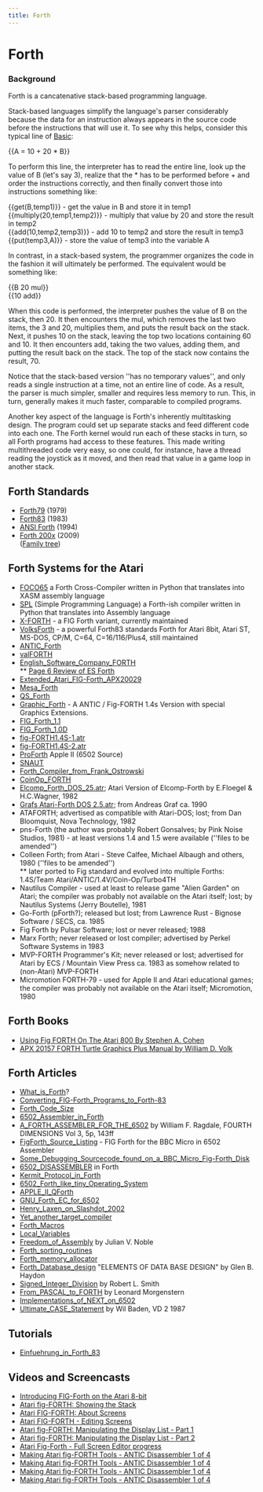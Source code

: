 ```yaml
---
title: Forth
---
```

# Forth  
  
  
### Background  
Forth is a cancatenative stack-based programming language.  
  
Stack-based languages simplify the language's parser considerably because the data for an instruction always appears in the source code before the instructions that will use it. To see why this helps, consider this typical line of [Basic](../Basic/index.md):  
  
{{A = 10 + 20 * B}}  
  
To perform this line, the interpreter has to read the entire line, look up the value of B (let's say 3), realize that the * has to be performed before + and order the instructions correctly, and then finally convert those into instructions something like:  
  
{{get(B,temp1)}} - get the value in B and store it in temp1  
{{multiply(20,temp1,temp2)}} - multiply that value by 20 and store the result in temp2  
{{add(10,temp2,temp3)}} - add 10 to temp2 and store the result in temp3   
{{put(temp3,A)}} - store the value of temp3 into the variable A  
  
In contrast, in a stack-based system, the programmer organizes the code in the fashion it will ultimately be performed. The equivalent would be something like:  
  
{{B 20 mul}}  
{{10 add}}  
  
When this code is performed, the interpreter pushes the value of B on the stack, then 20. It then encounters the mul, which removes the last two items, the 3 and 20, multiplies them, and puts the result back on the stack. Next, it pushes 10 on the stack, leaving the top two locations containing 60 and 10. It then encounters add, taking the two values, adding them, and putting the result back on the stack. The top of the stack now contains the result, 70.  
  
Notice that the stack-based version ''has no temporary values'', and only reads a single instruction at a time, not an entire line of code. As a result, the parser is much simpler, smaller and requires less memory to run. This, in turn, generally makes it much faster, comparable to compiled programs.  
  
Another key aspect of the language is Forth's inherently multitasking design. The program could set up separate stacks and feed different code into each one. The Forth kernel would run each of these stacks in turn, so all Forth programs had access to these features. This made writing multithreaded code very easy, so one could, for instance, have a thread reading the joystick as it moved, and then read that value in a game loop in another stack.  
  
## Forth Standards  
- [Forth79](../Forth79/index.md) (1979)  
- [Forth83](http://forth.sourceforge.net/standard/fst83/) (1983)  
- [ANSI Forth](http://www.taygeta.com/forth/dpans.html) (1994)  
- [Forth 200x](http://www.forth200x.org/forth200x.html) (2009)  
([Family tree](http://www.complang.tuwien.ac.at/forth/family-tree/))  
  
## Forth Systems for the Atari  
  
- [FOCO65](https://github.com/piotr-wiszowaty/foco65) a Forth Cross-Compiler written in Python that translates into XASM assembly language  
- [SPL](../SPL/index.md) (Simple Programming Language) a Forth-ish compiler written in Python that translates into Assembly language  
- [X-FORTH](../X-FORTH/index.md) - a FIG Forth variant, currently maintained  
- [VolksForth](../VolksForth/index.md) - a powerful Forth83 standards Forth for Atari 8bit, Atari ST, MS-DOS, CP/M, C=64, C=16/116/Plus4, still maintained  
- [ANTIC_Forth](../ANTIC_Forth/index.md)  
- [valFORTH](../valFORTH/index.md)  
- [English_Software_Company_FORTH](../English_Software_Company_FORTH/index.md)  
** [Page 6 Review of ES Forth](http://page6.org/archive/issue_14/page_34.htm)  
- [Extended_Atari_FIG-Forth_APX20029](../Extended_Atari_FIG-Forth_APX20029/index.md)  
- [Mesa_Forth](../Mesa_Forth/index.md)  
- [QS_Forth](../QS_Forth/index.md)  
- [Graphic_Forth](../Graphic_Forth/index.md) - A ANTIC / Fig-FORTH 1.4s Version with special Graphics Extensions.  
- [FIG_Forth_1.1](../FIG_Forth_1.1/index.md)  
- [FIG_Forth_1.0D](../FIG_Forth_1.0D/index.md)  
- [fig-FORTH1.4S-1.atr](attachments/fig-FORTH1.4S-1.atr)  
- [fig-FORTH1.4S-2.atr](attachments/fig-FORTH1.4S-2.atr)  
- [ProForth](../ProForth/index.md) Apple II (6502 Source)  
- [SNAUT](../SNAUT/index.md)  
- [Forth_Compiler_from_Frank_Ostrowski](../Forth_Compiler_from_Frank_Ostrowski/index.md)  
- [CoinOp_FORTH](../CoinOp_FORTH/index.md)  
- [Elcomp_Forth_DOS_25.atr](attachments/Elcomp_Forth_DOS_25.atr); Atari Version of Elcomp-Forth by E.Floegel & H.C.Wagner, 1982  
- [Grafs Atari-Forth DOS 2.5.atr](attachments/Grafs_Atari-Forth_DOS_2.5.atr); from Andreas Graf ca. 1990  
- ATAFORTH; advertised as compatible with Atari-DOS; lost; from Dan Bloomquist, Nova Technology, 1982  
- pns-Forth (the author was probably Robert Gonsalves; by Pink Noise Studios, 1981) - at least versions 1.4 and 1.5 were available (''files to be amended'')  
- Colleen Forth; from Atari - Steve Calfee, Michael Albaugh and others, 1980 (''files to be amended'')  
** later ported to Fig standard and evolved into multiple Forths: 1.4S/Team Atari/ANTIC/1.4V/Coin-Op/Turbo4TH  
- Nautilus Compiler - used at least to release game "Alien Garden" on Atari; the compiler was probably not available on the Atari itself; lost; by Nautilus Systems (Jerry Boutelle), 1981  
- Go-Forth (pForth?); released but lost; from Lawrence Rust - Bignose Software / SECS, ca. 1985  
- Fig Forth by Pulsar Software; lost or never released; 1988  
- Marx Forth; never released or lost compiler; advertised by Perkel Software Systems in 1983  
- MVP-FORTH Programmer's Kit; never released or lost; advertised for Atari by ECS / Mountain View Press ca. 1983 as somehow related to (non-Atari) MVP-FORTH  
- Micromotion FORTH-79 - used for Apple II and Atari educational games; the compiler was probably not available on the Atari itself; Micromotion, 1980  
  
## Forth Books  
  
- [Using Fig FORTH On The Atari 800 By Stephen A. Cohen](https://archive.org/details/UsingFigFORTHOnTheAtari800ByStephenACohen)  
- [APX 20157 FORTH Turtle Graphics Plus Manual by William D. Volk](https://archive.org/details/APX20157FORTHTurtleGraphicsPlusManual)  
  
## Forth Articles  
  
- [What_is_Forth](../What_is_Forth/index.md)?  
- [Converting_FIG-Forth_Programs_to_Forth-83](../Converting_FIG-Forth_Programs_to_Forth-83/index.md)  
- [Forth_Code_Size](../Forth_Code_Size/index.md)  
- [6502_Assembler_in_Forth](../6502_Assembler_in_Forth/index.md)  
- [A_FORTH_ASSEMBLER_FOR_THE_6502](../A_FORTH_ASSEMBLER_FOR_THE_6502/index.md) by William F. Ragdale, FOURTH DIMENSIONS Vol 3, 5p, 143ff  
- [FigForth_Source_Listing](../FigForth_Source_Listing/index.md) - FIG Forth for the BBC Micro in 6502 Assembler  
- [Some_Debugging_Sourcecode_found_on_a_BBC_Micro_Fig-Forth_Disk](../Some_Debugging_Sourcecode_found_on_a_BBC_Micro_Fig-Forth_Disk/index.md)  
- [6502_DISASSEMBLER](../6502_DISASSEMBLER/index.md) in Forth  
- [Kermit_Protocol_in_Forth](../Kermit_Protocol_in_Forth/index.md)  
- [6502_Forth_like_tiny_Operating_System](../6502_Forth_like_tiny_Operating_System/index.md)  
- [APPLE_II_QForth](../APPLE_II_QForth/index.md)  
- [GNU_Forth_EC_for_6502](../GNU_Forth_EC_for_6502/index.md)  
- [Henry_Laxen_on_Slashdot_2002](../Henry_Laxen_on_Slashdot_2002/index.md)  
- [Yet_another_target_compiler](../Yet_another_target_compiler/index.md)  
- [Forth_Macros](../Forth_Macros/index.md)  
- [Local_Variables](../Local_Variables/index.md)  
- [Freedom_of_Assembly](../Freedom_of_Assembly/index.md) by Julian V. Noble  
- [Forth_sorting_routines](../Forth_sorting_routines/index.md)  
- [Forth_memory_allocator](../Forth_memory_allocator/index.md)  
- [Forth_Database_design](../Forth_Database_design/index.md) "ELEMENTS OF DATA BASE DESIGN" by Glen B. Haydon  
- [Signed_Integer_Division](../Signed_Integer_Division/index.md) by Robert L. Smith  
- [From_PASCAL_to_FORTH](../From_PASCAL_to_FORTH/index.md) by Leonard Morgenstern  
- [Implementations_of_NEXT_on_6502](../Implementations_of_NEXT_on_6502/index.md)  
- [Ultimate_CASE_Statement](../Ultimate_CASE_Statement/index.md) by Wil Baden, VD 2 1987  
  
## Tutorials  
- [Einfuehrung_in_Forth_83](../Einfuehrung_in_Forth_83/index.md)  
  
## Videos and Screencasts  
  
- [Introducing FIG-Forth on the Atari 8-bit](http://youtu.be/JaNn1cnvBAI)  
- [Atari fig-FORTH: Showing the Stack](http://youtu.be/XFWGteNE0Gg)  
- [Atari FIG-FORTH: About Screens](http://youtu.be/nZKYONc7sYs)  
- [Atari FIG-FORTH - Editing Screens](http://youtu.be/-E5zQZApJRQ)  
- [Atari fig-FORTH: Manipulating the Display List - Part 1](http://youtu.be/t-oeSRC1fdo)  
- [Atari fig-FORTH: Manipulating the Display List - Part 2](http://youtu.be/-eNt-zjmFV0)  
- [Atari Fig-Forth - Full Screen Editor progress](http://youtu.be/8FH2P-z2VVY)  
- [Making Atari fig-FORTH Tools - ANTIC Disassembler 1 of 4](http://youtu.be/qnbN8fEOp4g)  
- [Making Atari fig-FORTH Tools - ANTIC Disassembler 1 of 4](http://youtu.be/-QF97z-aC1M)  
- [Making Atari fig-FORTH Tools - ANTIC Disassembler 1 of 4](http://youtu.be/up2AHDdK8jM)  
- [Making Atari fig-FORTH Tools - ANTIC Disassembler 1 of 4](http://youtu.be/C1Hbjwxp6LI)  
